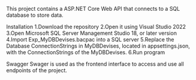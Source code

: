 This project contains a ASP.NET Core Web API that connects to a SQL database to store data.

Installation
  1.Download the repository
  2.Open it using Visual Studio 2022
  3.Open Microsoft SQL Server Management Studio 18, or later version
  4.Import Exp_MyDBDevises.bacpac into a SQL server
  5.Replace the Database ConnectionStrings in MyDBDevises, located in appsettings.json, with the ConnectionStrings of the MyDBDevises.
  6.Run program
  
Swagger
  Swager is used as the frontend interface to access and use all endpoints of the project.
